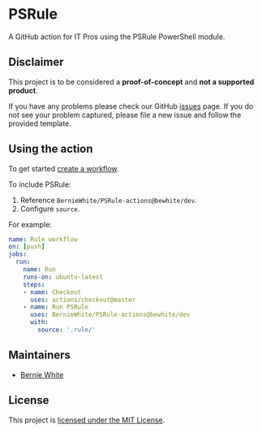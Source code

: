 # PSRule

A GitHub action for IT Pros using the PSRule PowerShell module.

## Disclaimer

This project is to be considered a **proof-of-concept** and **not a supported product**.

If you have any problems please check our GitHub [issues](https://github.com/BernieWhite/PSRule-actions/issues) page. If you do not see your problem captured, please file a new issue and follow the provided template.

## Using the action

To get started [create a workflow](https://help.github.com/en/articles/configuring-a-workflow#creating-a-workflow-file).

To include PSRule:

1. Reference `BernieWhite/PSRule-actions@bewhite/dev`.
2. Configure `source`.

For example:

```yaml
name: Rule workflow
on: [push]
jobs:
  run:
    name: Run
    runs-on: ubuntu-latest
    steps:
    - name: Checkout
      uses: actions/checkout@master
    - name: Run PSRule
      uses: BernieWhite/PSRule-actions@bewhite/dev
      with:
        source: '.rule/'
```

## Maintainers

- [Bernie White](https://github.com/BernieWhite)

## License

This project is [licensed under the MIT License](LICENSE).

